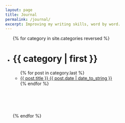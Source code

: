 ```yaml
---
layout: page
title: Journal
permalink: /journal/
excerpt: Improving my writing skills, word by word.
---
```


<ul class="categorias">
{% for category in site.categories reversed %}
  <li><h1><a class="{{ category | first }}" name="{{ category | first }}" id="#{{ page.categories }}">{{ category | first }}</a></h1>
    <ul class="categorias">
    {% for post in category.last %}
      <li class="categoria-post"><a href="{{ post.url }}">{{ post.title }} <span class="categoria-post-date">{{ post.date | date_to_string }}</span></a></li>
    {% endfor %}
    </ul><br><br><br><br><br>
  </li>
{% endfor %}
</ul>